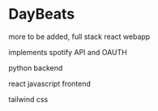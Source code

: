 # DayBeats
more to be added, full stack react webapp

implements spotify API and OAUTH

python backend

react javascript frontend

tailwind css
